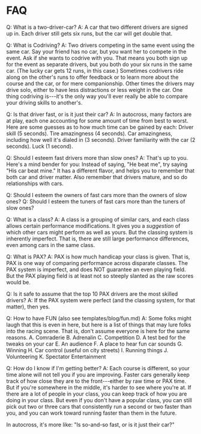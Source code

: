 FAQ
===

Q: What is a two-driver-car?
A: A car that two different drivers are signed up in.
   Each driver still gets six runs, but the car will get double that.

Q: What is Codriving?
A: Two drivers competing in the same event using the same car.
   Say your friend has no car, but you want her to compete in the event.
   Ask if she wants to codrive with you. That means you both sign up for the
   event as separate drivers, but you both do your six runs in the same car.
   (The lucky car gets 12 runs, in this case.)
   Sometimes codrivers ride along on the other's runs to offer feedback
   or to learn more about the course and the car, or for mere companionship.
   Other times the drivers may drive solo, either to have less distractions
   or less weight in the car.
   One thing codriving is---it's the only way you'll ever really be able to
   compare your driving skills to another's.

Q: Is that driver fast, or is it just their car?
A: In autocross, many factors are at play, each one accounting for some amount of
   time from best to worst. Here are some guesses as to how much time can be
   gained by each:
   Driver skill (5 seconds).
   Tire amazingness (4 seconds).
   Car amazingness, including how well it's dialed in (3 seconds).
   Driver familiarity with the car (2 seconds).
   Luck (1 second).



Q: Should I esteem fast drivers more than slow ones?
A: That's up to you. Here's a mind bender for you:
   Instead of saying, "He beat me", try saying
   "His car beat mine." It has a different flavor, and
   helps you to remember that both car and driver matter.
   Also remember that drivers mature, and so do relationships with cars.


Q: Should I esteem the owners of fast cars more than the owners of slow ones?
Q: Should I esteem the tuners of fast cars more than the tuners of slow ones?

Q: What is a class?
A: A class is a grouping of similar cars, and each class allows certain
   performance modifications.  It gives you a *suggestion* of which other cars
   might perform as well as yours.  But the classing system is inherently imperfect.
   That is, there are still large performance differences, even among cars
   in the same class.


Q: What is PAX?
A: PAX is how much handicap your class is given.
   That is, PAX is one way of comparing performance across disparate classes.
   The PAX system is imperfect, and does NOT guarantee an even playing field.
   But the PAX playing field is at least not so
   steeply slanted as the raw scores would be.

Q: Is it safe to assume that the top 10 PAX drivers are the
   most skilled drivers?
A: If the PAX system were perfect (and the classing system, for that matter),
   then yes.


Q: How to have FUN (also see templates/blog/fun.md)
A: Some folks might laugh that this is even in here, but here is a list of things
   that may lure folks into the racing scene. That is, don't assume everyone
   is here for the same reasons.
   A. Comraderie
   B. Adrenalin
   C. Competition
   D. A test bed for the tweaks on your car
   E. An audience
   F. A place to hear fun car sounds
   G. Winning
   H. Car control (useful on city streets)
   I. Running things
   J. Volunteering
   K. Spectator Entertainment

Q: How do I know if I'm getting better?
A: Each course is different, so your time alone will not tell you if you
   are improving. Faster cars generally keep track of how close they are
   to the front---either by raw time or PAX time. But if you're somewhere in the
   middle, it's harder to see where you're at. If there are a lot of people in your
   class, you can keep track of how you are doing in your class. But even if you
   don't have a popular class, you can still pick out two or three cars
   that consistently run a second or two faster than you, and you can
   work toward running faster than them in the future.








In autocross, it's more like: "Is so-and-so fast, or is it just their car?"
